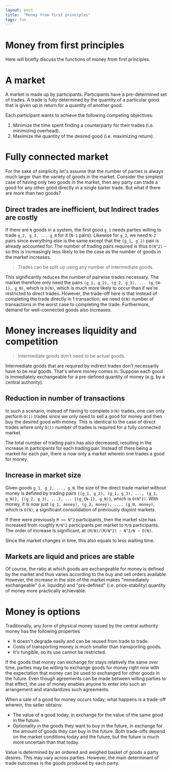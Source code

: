 ```yaml
---
layout: post
title:  "Money from first principles"
tags: fun
---
```


# Money from first principles
Here will briefly discuss the functions of money from first principles.

# A market
A market is made up by participants. Participants have a pre-determined set of trades. A trade is fully determined by the quantity of a particular good that is given up in return for a quantity of another good.

Each participant wants to achieve the following competing objectives:
1. Minimize the time spent finding a counterparty for their trades (i.e. minimizing overhead).
2. Maximize the quantity of the desired good (i.e. maximizing return).

# Fully connected market
For the sake of simplicity let's assume that the number of parties is always much larger than the variety of goods in the market. Consider the simplest case of having only two goods in the market, then any party can trade a good for any other good directly in a single barter trade. But what if there are more than two goods? 

## Direct trades are inefficient, but Indirect trades are costly
If there are `N` goods in a system, the first good `g_1` needs parties willing to trade `g_2, g_3, ... g_N` for it (`N-1` pairs). Likewise for `g_2`, we need `N-2` pairs since everything else is the same except that the `(g_1, g_2)` pair is already accounted for. The number of trading pairs required is thus `O(N^2)` - so this is increasingly less likely to be the case as the number of goods in the market increases. 

> Trades can be split up using any number of intermediate goods. 

This significantly reduces the number of pairwise trades necessary. The market therefore only need the pairs `(g_1, g_2), (g_2, g_3), ... (g_{N-1}, g_N)`, which is `O(N)`, which is much more likely to occur than if we're restricted to direct trades. However, the trade-off here is that instead of completing the trade directly in 1 transaction, we need `O(N)` number of transactions in the worst case to completing the trade. Furthermore, demand for well-connected goods also increases. 

# Money increases liquidity and competition
> Intermediate goods don't need to be actual goods.

Intermediate goods that are required by indirect trades don't necessarily have to be real goods. That's where money comes in. Suppose each good is immediately exchangeable for a pre-defined quantity of money (e.g. by a central authority). 

## Reduction in number of transactions
In such a scenario, instead of having to complete `O(N)` trades, one can only perform `O(1)` trades since we only need to sell a good for money and then buy the desired good with money. This is identical to the case of direct trades where only `O(1)` number of trades is required for a fully connected market. 

The total number of trading pairs has also decreased, resulting in the increase in participants for each trading pair. Instead of there being a market for each pair, there is now only a market wherein one trades a good for money. 

## Increase in market size 
Given goods `g_1, g_2, ..., g_N`, the size of the direct trade market without money is defined by trading pairs `{(g_1, g_2), (g_1, g_3), ..., (g_1, g_N)}, {(g_2, g_3), ...}, ... {(g_{N-1}, g_N)}`,  which is `O(N^2)`. With money, it is now just `(g_1, money), (g_2, money), ..., (g_N, money)`, which is `O(N)`, a significant consolidation of previously disjoint markets. 

If there were previously `M >> N^2` participants, then the market size has increased from roughly `M/N^2` participants per market to `M/N`  participants. The order of increase is significant, at `(M/N)/(M/N^2) ~ N^2/N ~ O(N)`. 

Since the market changes in time, this also equals to less waiting time. 

## Markets are liquid and prices are stable 
Of course, the ratio at which goods are exchangeable for money is defined by the market and thus varies according to the buy and sell orders available. However, the increase in the size of the market makes "immediately exchangeable" (i.e. liquidity) and "pre-defined" (i.e. price-stability) quantity of money more practically achievable. 

# Money is options 
Traditionally, any form of physical money issued by the central authority money has the following properties
- It doesn't degrade easily and can be reused from trade to trade. 
- Costs of transporting money is much smaller than transporting goods. 
- It's fungible, so its use cannot be restricted. 

If the goods that money can exchange for stays relatively the same over time, parties may be willing to exchange goods for money right now with the expectation that money can be used to exchanged for other goods in the future. Even though agreements can be made between willing parties to that effect, the use of money enables anyone to enter into such an arrangement and standardizes such agreements. 

When a sale of a good for money occurs today, what happens is a trade-off wherein, the seller obtains:
- The value of a good today, in exchange for the value of the same good in the future.
- Optionality in the goods they want to buy in the future, in exchange for the amount of goods they can buy in the future. 
Both trade-offs depend on the market conditions today and the future, but the future is much more uncertain than that today.

Value is determined by an ordered and weighed basket of goods a party desires. This may vary across parties. However, the main determinant of trade outcomes is the goods produced by each party. 
